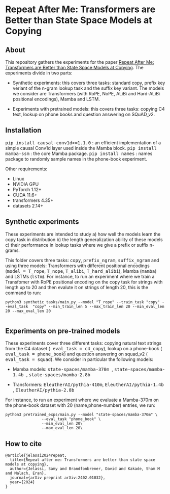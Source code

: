 # Repeat After Me: Transformers are Better than State Space Models at Copying

## About

This repository gathers the experiments for the paper [Repeat After Me: Transformers are Better than State Space Models at Copying](https://arxiv.org/abs/2402.01032). The experiments divide in two parts: 

- Synthetic experiments: this covers three tasks: standard copy, prefix key veriant of the n-gram lookup task and the suffix key variant. The models we consider are Transformers (with RoPE, NoPE, ALiBi and Hard-ALiBi positional encodings), Mamba and LSTM.

- Experiments with pretrained models: this covers three tasks: copying C4 text, lookup on phone books and question answering on SQuAD_v2.

## Installation

<tt>pip install causal-conv1d>=1.1.0</tt> : an efficient implementation of a simple causal Conv1d layer used inside the Mamba block.
<tt>pip install mamba-ssm</tt> : the core Mamba package.
<tt>pip install names</tt> : names package to randomly sample names in the phone-book experiment.

Other requirements:
- Linux
- NVIDIA GPU
- PyTorch 1.12+
- CUDA 11.6+
- transformers 4.35+
- datasets 2.14+

## Synthetic experiments

These experiments are intended to study a) how well the models learn the copy task in distribution b) the length generalization ability of these models c) their performance in lookup tasks where we give a prefix or suffix n-grams. 

This folder covers three tasks: <tt>copy</tt>, <tt>prefix_ngram</tt>, <tt>suffix_ngram</tt> and using three models: Transformers with different positional encodings (<tt>model = T_rope</tt>, <tt>T_nope</tt>, <tt>T_alibi</tt>,  <tt>T_hard_alibi</tt>), Mamba (<tt>mamba</tt>) and LSTMs (<tt>lstm</tt>). For instance, to run an experiment where we train a Transfomer with RoPE positional encoding on the copy task for strings with length up to 20 and then evalute it on strings of length 20, this is the command to run:

```
python3 synthetic_tasks/main.py --model "T_rope" --train_task "copy" --eval_task  "copy" --min_train_len 5 --max_train_len 20 --min_eval_len 20 --max_eval_len 20
                               
```


## Experiments on pre-trained models

These experiments cover three different tasks: copying natural text strings from the C4 dataset (<tt> eval_task = c4_copy</tt>), lookup on a phone-book (<tt> eval_task = phone_book</tt>) and question answering on squad_v2 (<tt> eval_task = squad</tt>). We consider in particular the following models: 

- Mamba models: <tt> state-spaces/mamba-370m </tt>, <tt> state-spaces/mamba-1.4b </tt>, <tt> state-spaces/mamba-2.8b  </tt>

- Transformers: <tt> EleutherAI/pythia-410m</tt>, <tt> EleutherAI/pythia-1.4b </tt>, <tt> EleutherAI/pythia-2.8b </tt>

For instance, to run an experiment where we evaluate a Mamba-370m on the phone-book dataset with 20 (name,phone-number) entries, we run: 

```
python3 pretrained_exps/main.py --model "state-spaces/mamba-370m" \
                --eval_task "phone_book" \
                --min_eval_len 20\
                --max_eval_len 20\
```

## How to cite

```
@article{jelassi2024repeat,
  title={Repeat after me: Transformers are better than state space models at copying},
  author={Jelassi, Samy and Brandfonbrener, David and Kakade, Sham M and Malach, Eran},
  journal={arXiv preprint arXiv:2402.01032},
  year={2024}
}
```

